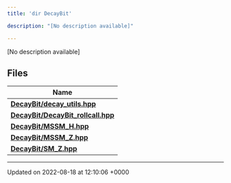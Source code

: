 ```yaml
---
title: 'dir DecayBit'

description: "[No description available]"

---
```







[No description available]

## Files

| Name           |
| -------------- |
| **[DecayBit/decay_utils.hpp](/documentation/code/gambit_2-2/files/decay__utils_8hpp/#file-decay-utils.hpp)**  |
| **[DecayBit/DecayBit_rollcall.hpp](/documentation/code/gambit_2-2/files/decaybit__rollcall_8hpp/#file-decaybit-rollcall.hpp)**  |
| **[DecayBit/MSSM_H.hpp](/documentation/code/gambit_2-2/files/mssm__h_8hpp/#file-mssm-h.hpp)**  |
| **[DecayBit/MSSM_Z.hpp](/documentation/code/gambit_2-2/files/mssm__z_8hpp/#file-mssm-z.hpp)**  |
| **[DecayBit/SM_Z.hpp](/documentation/code/gambit_2-2/files/sm__z_8hpp/#file-sm-z.hpp)**  |






-------------------------------

Updated on 2022-08-18 at 12:10:06 +0000
